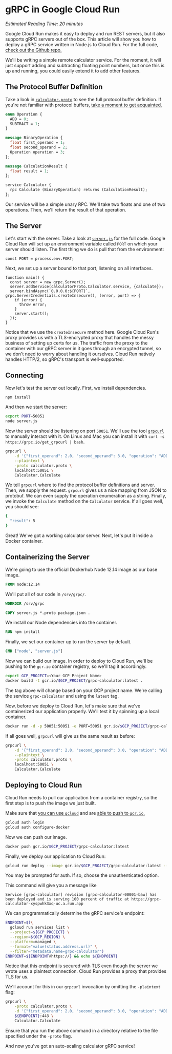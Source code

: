 # gRPC in Google Cloud Run

*Estimated Reading Time: 20 minutes*

Google Cloud Run makes it easy to deploy and run REST servers, but it also
supports gRPC servers out of the box. This article will show you how to
deploy a gRPC service written in Node.js to Cloud Run. For the full code, [check
out the Github repo.](https://github.com/grpc-ecosystem/grpc-cloud-run-example)

We'll be writing a simple remote calculator service. For the moment, it will
just support adding and subtracting floating point numbers, but once this is up
and running, you could easily extend it to add other features.

## The Protocol Buffer Definition

Take a look in [`calculator.proto`](calculator.proto) to see the full protocol buffer definition. If
you're not familiar with protocol buffers,
[take a moment to get acquainted.](https://developers.google.com/protocol-buffers)

```protobuf
enum Operation {
  ADD = 0;
  SUBTRACT = 1;
}

message BinaryOperation {
  float first_operand = 1;
  float second_operand = 2;
  Operation operation = 3;
};

message CalculationResult {
  float result = 1;
};

service Calculator {
  rpc Calculate (BinaryOperation) returns (CalculationResult);
};
```

Our service will be a simple unary RPC. We'll take two floats and one of two
operations. Then, we'll return the result of that operation.

## The Server

Let's start with the server. Take a look at [`server.js`](server.js) for the full code.
Google Cloud Run will set up an environment variable called `PORT` on which your
server should listen. The first thing we do is pull that from the environment:

```node
const PORT = process.env.PORT;
```

Next, we set up a server bound to that port, listening on all interfaces.

```node
function main() {
  const server = new grpc.Server();
  server.addService(calculatorProto.Calculator.service, {calculate});
  server.bindAsync(`0.0.0.0:${PORT}`, grpc.ServerCredentials.createInsecure(), (error, port) => {
    if (error) {
      throw error;
    }
    server.start();
  });
}
```

Notice that we use the `createInsecure` method here. Google Cloud Run's proxy
provides us with a TLS-encrypted proxy that handles the messy business of
setting up certs for us. The traffic from the proxy to the container with our
gRPC server in it goes through an encrypted tunnel, so we don't need to worry
about handling it ourselves. Cloud Run natively handles HTTP/2, so gRPC's
transport is well-supported.

## Connecting

Now let's test the server out locally. First, we install dependencies.

```bash
npm install
```

And then we start the server:

```bash
export PORT=50051
node server.js
```

Now the server should be listening on port `50051`. We'll use the tool
[`grpcurl`](https://github.com/fullstorydev/grpcurl) to manually interact with it.
On Linux and Mac you can install it with `curl -s https://grpc.io/get_grpcurl | bash`.

```bash
grpcurl \
    -d '{"first_operand": 2.0, "second_operand": 3.0, "operation": "ADD"}' \
    --plaintext \
    -proto calculator.proto \
    localhost:50051 \
    Calculator.Calculate
```

We tell `grpcurl` where to find the protocol buffer definitions and server.
Then, we supply the request. `grpcurl` gives us a nice mapping from JSON to
protobuf. We can even supply the operation enumeration as a string. Finally, we
invoke the `Calculate` method on the `Calculator` service. If all goes well, you
should see:

```bash
{
  "result": 5
}
```

Great! We've got a working calculator server. Next, let's put it inside a
Docker container.

## Containerizing the Server

We're going to use the official Dockerhub Node 12.14 image as our base image.

```Dockerfile
FROM node:12.14
```

We'll put all of our code in `/srv/grpc/`.

```Dockerfile
WORKDIR /srv/grpc

COPY server.js *.proto package.json .
```

We install our Node dependencies into the container.

```Dockerfile
RUN npm install
```

Finally, we set our container up to run the server by default.

```Dockerfile
CMD ["node", "server.js"]
```

Now we can build our image. In order to deploy to Cloud Run, we'll be pushing to
the `gcr.io` container registry, so we'll tag it accordingly.

```bash
export GCP_PROJECT=<Your GCP Project Name>
docker build -t gcr.io/$GCP_PROJECT/grpc-calculator:latest .
```

The tag above will change based on your GCP project name. We're calling the
service `grpc-calculator` and using the `latest` tag.

Now, before we deploy to Cloud Run, let's make sure that we've containerized our
application properly. We'll test it by spinning up a local container.

```bash
docker run -d -p 50051:50051 -e PORT=50051 gcr.io/$GCP_PROJECT/grpc-calculator:latest
```

If all goes well, `grpcurl` will give us the same result as before:

```bash
grpcurl \
    -d '{"first_operand": 2.0, "second_operand": 3.0, "operation": "ADD"}' \
    --plaintext \
    -proto calculator.proto \
    localhost:50051 \
    Calculator.Calculate
```

## Deploying to Cloud Run

Cloud Run needs to pull our application from a container registry, so the first
step is to push the image we just built.

Make sure that [you can use `gcloud`](https://cloud.google.com/sdk/gcloud/reference/auth/login)
and are [able to push to `gcr.io`.](https://cloud.google.com/container-registry/docs/pushing-and-pulling)

```bash
gcloud auth login
gcloud auth configure-docker
```

Now we can push our image.

```bash
docker push gcr.io/$GCP_PROJECT/grpc-calculator:latest
```

Finally, we deploy our application to Cloud Run:

```bash
gcloud run deploy --image gcr.io/$GCP_PROJECT/grpc-calculator:latest --platform managed
```

You may be prompted for auth. If so, choose the unauthenticated option.

This command will give you a message like
```
Service [grpc-calculator] revision [grpc-calculator-00001-baw] has been deployed and is serving 100 percent of traffic at https://grpc-calculator-xyspwhk3xq-uc.a.run.app
```

We can programmatically determine the gRPC service's endpoint:

```bash
ENDPOINT=$(\
  gcloud run services list \
  --project=${GCP_PROJECT} \
  --region=${GCP_REGION} \
  --platform=managed \
  --format="value(status.address.url)" \
  --filter="metadata.name=grpc-calculator") 
ENDPOINT=${ENDPOINT#https://} && echo ${ENDPOINT}
```

Notice that this endpoint is secured with TLS even though the server we wrote uses a plaintext connection. Cloud Run provides a proxy that provides TLS for us.

We'll account for this in our `grpcurl` invocation by omitting the `-plaintext` flag:

```bash
grpcurl \
    -proto calculator.proto \
    -d '{"first_operand": 2.0, "second_operand": 3.0, "operation": "ADD"}' \
    ${ENDPOINT}:443 \
    Calculator.Calculate
```

Ensure that you run the above command in a directory relative to the file specified under the `-proto` flag.

And now you've got an auto-scaling calculator gRPC service!
